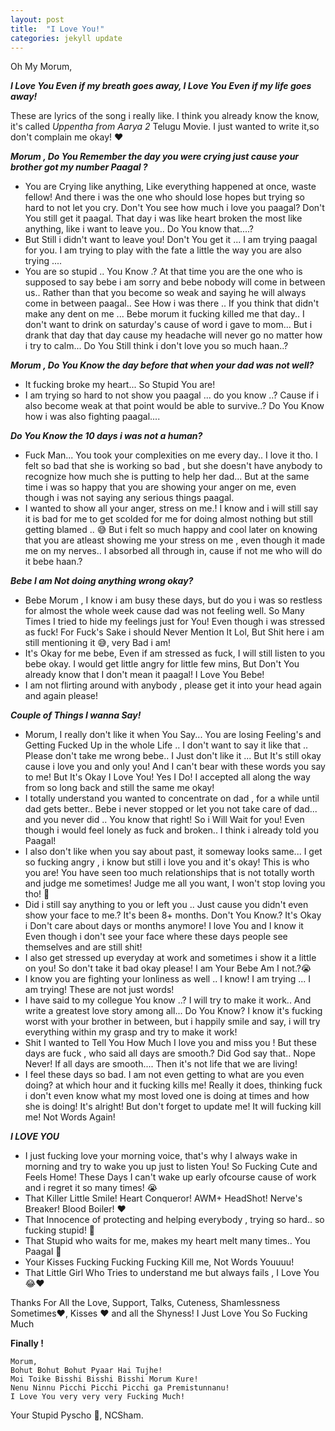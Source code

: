 ```yaml
---
layout: post
title:  "I Love You!"
categories: jekyll update
---
```

Oh My Morum,

***I Love You Even if my breath goes away, I Love You Even if my life goes away!***

These are lyrics of the song i really like. I think you already know the know, it's called *Uppentha from Aarya 2* Telugu Movie. I just wanted to write it,so don't complain me okay! ❤️

***Morum , Do You Remember the day you were crying just cause your brother got my number Paagal ?***
- You are Crying like anything, Like everything happened at once, waste fellow! And there i was the one who should lose hopes but trying so hard to not let you cry. Don't You see how much i love you paagal? Don't You still get it paagal. That day i was like heart broken the most like anything, like i want to leave you.. Do You know that....?
- But Still i didn't want to leave you! Don't You get it ... I am trying paagal for you. I am trying to play with the fate a little the way you are also trying ....
- You are so stupid .. You Know .? At that time you are the one who is supposed to say bebe i am sorry and bebe nobody will come in between us.. Rather than that you become so weak and saying he will always come in between paagal.. See How i was there .. If you think that didn't make any dent on me ... Bebe morum it fucking killed me that day.. I don't want to drink on saturday's cause of word i gave to mom... But i drank that day that day cause my headache will never go no matter how i try to calm... Do You Still think i don't love you so much haan..?

***Morum , Do You Know the day before that when your dad was not well?***
- It fucking broke my heart... So Stupid You are!
- I am trying so hard to not show you paagal ... do you know ..? Cause if i also become weak at that point would be able to survive..? Do You Know how i was also fighting paagal....

***Do You Know the 10 days i was not a human?***
- Fuck Man... You took your complexities on me every day.. I love it tho. I felt so bad that she is working so bad , but she doesn't have anybody to recognize how much she is putting to help her dad... But at the same time i was so happy that you are showing your anger on me, even though i was not saying any serious things paagal.
- I wanted to show all your anger, stress on me.! I know and i will still say it is bad for me to get scolded for me for doing almost nothing but still getting blamed .. 😅 But i felt so much happy and cool later on knowing that you are atleast showing me your stress on me , even though it made me on my nerves.. I absorbed all through in, cause if not me who will do it bebe haan.?

***Bebe I am Not doing anything wrong okay?***
- Bebe Morum , I know i am busy these days, but do you i was so restless for almost the whole week cause dad was not feeling well. So Many Times I tried to hide my feelings just for You! Even though i was stressed as fuck! For Fuck's Sake i should Never Mention It Lol, But Shit here i am still mentioning it 😅, very Bad i am!
- It's Okay for me bebe, Even if am stressed as fuck, I will still listen to you bebe okay. I would get little angry for little few mins, But Don't You already know that I don't mean it paagal! I Love You Bebe!
- I am not flirting around with anybody , please get it into your head again and again please!

***Couple of Things I wanna Say!***
- Morum, I really don't like it when You Say... You are losing Feeling's and Getting Fucked Up in the whole Life .. I don't want to say it like that .. Please don't take me wrong bebe.. I Just don't like it ... But It's still okay cause i love you and only you! And I can't bear with these words you say to me! But It's Okay I Love You! Yes I Do! I accepted all along the way from so long back and still the same me okay!
- I totally understand you wanted to concentrate on dad , for a while until dad gets better.. Bebe i never stopped or let you not take care of dad... and you never did .. You know that right! So i Will Wait for you! Even though i would feel lonely as fuck and broken.. I think i already told you Paagal!
- I also don't like when you say about past, it someway looks same... I get so fucking angry , i know but still i love you and it's okay! This is who you are! You have seen too much relationships that is not totally worth and judge me sometimes! Judge me all you want, I won't stop loving you tho! 🥹
- Did i still say anything to you or left you .. Just cause you didn't even show your face to me.? It's been 8+ months. Don't You Know.? It's Okay i Don't care about days or months anymore! I love You and I know it Even though i don't see your face where these days people see themselves and are still shit!
- I also get stressed up everyday at work and sometimes i show it a little on you! So don't take it bad okay please! I am Your Bebe Am I not.?😭
- I know you are fighting your lonliness as well .. I know! I am trying ... I am trying! These are not just words!
- I have said to my collegue You know ..? I will try to make it work.. And write a greatest love story among all... Do You Know? I know it's fucking worst with your brother in between, but i happily smile and say, i will try everything within my grasp and try to make it work!
- Shit I wanted to Tell You How Much I love you and miss you ! But these days are fuck , who said all days are smooth.? Did God say that.. Nope Never! If all days are smooth.... Then it's not life that we are living!
- I feel these days so bad. I am not even getting to what are you even doing? at which hour and it fucking kills me! Really it does, thinking fuck i don't even know what my most loved one is doing at times and how she is doing! It's alright! But don't forget to update me! It will fucking kill me! Not Words Again!

***I LOVE YOU***
- I just fucking love your morning voice, that's why I always wake in morning and try to wake you up just to listen You! So Fucking Cute and Feels Home! These Days I can't wake up early ofcourse cause of work and i regret it so many times! 😭
- That Killer Little Smile! Heart Conqueror! AWM+ HeadShot! Nerve's Breaker! Blood Boiler! ❤️
- That Innocence of protecting and helping everybody , trying so hard.. so fucking stupid! 🥺
- That Stupid who waits for me, makes my heart melt many times.. You Paagal 🥹
- Your Kisses Fucking Fucking Fucking Kill me, Not Words Youuuu!
- That Little Girl Who Tries to understand me but always fails , I Love You 😂❤️

Thanks For All the Love, Support, Talks, Cuteness, Shamlessness Sometimes❤️, Kisses ❤️ and all the Shyness! I Just Love You So Fucking Much

**Finally !**
```
Morum,
Bohut Bohut Bohut Pyaar Hai Tujhe!
Moi Toike Bisshi Bisshi Bisshi Morum Kure!
Nenu Ninnu Picchi Picchi Picchi ga Premistunnanu!
I Love You very very very Fucking Much!
```

Your Stupid Pyscho 🥹,
NCSham.